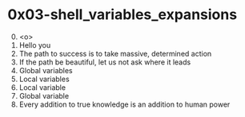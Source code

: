 <h1>0x03-shell_variables_expansions</h1>

00. &lt;o&gt;<br>
01. Hello you<br>
02. The path to success is to take massive, determined action<br>
03. If the path be beautiful, let us not ask where it leads<br>
04. Global variables<br>
05. Local variables<br>
06. Local variable<br>
07. Global variable<br>
08. Every addition to true knowledge is an addition to human power<br>
